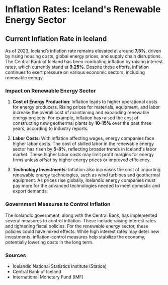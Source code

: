 # Inflation Rates: Iceland's Renewable Energy Sector

## Current Inflation Rate in Iceland

As of 2023, Iceland’s inflation rate remains elevated at around **7.5%**, driven by rising housing costs, global energy prices, and supply chain disruptions. The Central Bank of Iceland has been combating inflation by raising interest rates, which currently stand at **9.25%**. Despite these efforts, inflation continues to exert pressure on various economic sectors, including renewable energy.

### Impact on Renewable Energy Sector

1. **Cost of Energy Production**:
   Inflation leads to higher operational costs for energy producers. Rising prices for materials, equipment, and labor increase the overall cost of maintaining and expanding renewable energy projects. For example, inflation has raised the cost of constructing new geothermal plants by **10-15%** over the past three years, according to industry reports.

2. **Labor Costs**:
   With inflation affecting wages, energy companies face higher labor costs. The cost of skilled labor in the renewable energy sector has risen by **5-8%**, reflecting broader trends in Iceland's labor market. These higher labor costs may limit profit margins for energy firms unless offset by higher energy prices or improved efficiency.

3. **Technology Investments**:
   Inflation also increases the cost of importing renewable energy technologies, such as wind turbines and geothermal equipment. As prices rise globally, Icelandic energy companies must pay more for the advanced technologies needed to meet domestic and export demands.

### Government Measures to Control Inflation

The Icelandic government, along with the Central Bank, has implemented several measures to control inflation. These include raising interest rates and tightening fiscal policies. For the renewable energy sector, these policies could have mixed effects. While high interest rates may deter new investments, inflation-control measures help stabilize the economy, potentially lowering costs in the long term.

### Sources
- Icelandic National Statistics Institute (Statice)
- Central Bank of Iceland
- International Monetary Fund (IMF)